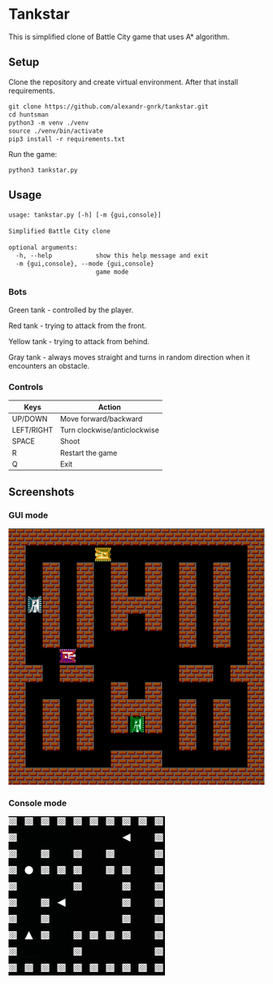 # Tankstar
This is simplified clone of Battle City game that uses A* algorithm.

## Setup
Clone the repository and create virtual environment.  After that install requirements.

    git clone https://github.com/alexandr-gnrk/tankstar.git
    cd huntsman
    python3 -m venv ./venv
    source ./venv/bin/activate
    pip3 install -r requirements.txt

Run the game:
    
    python3 tankstar.py 

## Usage
    usage: tankstar.py [-h] [-m {gui,console}]

    Simplified Battle City clone

    optional arguments:
      -h, --help            show this help message and exit
      -m {gui,console}, --mode {gui,console}
                            game mode
### Bots
Green tank - controlled by the player.

Red tank - trying to attack from the front.

Yellow tank - trying to attack from behind.

Gray tank - always moves straight and turns in random direction when it encounters an obstacle.

### Controls
Keys | Action
------------ | -------------
UP/DOWN | Move forward/backward
LEFT/RIGHT | Turn clockwise/anticlockwise
SPACE | Shoot
R | Restart the game
Q | Exit


## Screenshots
### GUI mode
![GUI mode](./screenshots/gui.png)


### Console mode
![Console mode](./screenshots/console.png)